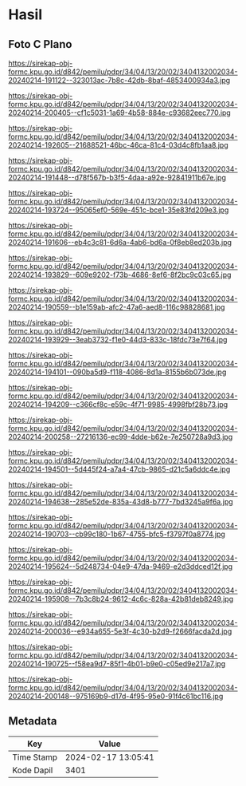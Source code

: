 # Hasil

## Foto C Plano

https://sirekap-obj-formc.kpu.go.id/d842/pemilu/pdpr/34/04/13/20/02/3404132002034-20240214-191122--323013ac-7b8c-42db-8baf-4853400934a3.jpg

https://sirekap-obj-formc.kpu.go.id/d842/pemilu/pdpr/34/04/13/20/02/3404132002034-20240214-200405--cf1c5031-1a69-4b58-884e-c93682eec770.jpg

https://sirekap-obj-formc.kpu.go.id/d842/pemilu/pdpr/34/04/13/20/02/3404132002034-20240214-192605--21688521-46bc-46ca-81c4-03d4c8fb1aa8.jpg

https://sirekap-obj-formc.kpu.go.id/d842/pemilu/pdpr/34/04/13/20/02/3404132002034-20240214-191448--d78f567b-b3f5-4daa-a92e-92841911b67e.jpg

https://sirekap-obj-formc.kpu.go.id/d842/pemilu/pdpr/34/04/13/20/02/3404132002034-20240214-193724--95065ef0-569e-451c-bce1-35e83fd209e3.jpg

https://sirekap-obj-formc.kpu.go.id/d842/pemilu/pdpr/34/04/13/20/02/3404132002034-20240214-191606--eb4c3c81-6d6a-4ab6-bd6a-0f8eb8ed203b.jpg

https://sirekap-obj-formc.kpu.go.id/d842/pemilu/pdpr/34/04/13/20/02/3404132002034-20240214-193829--609e9202-f73b-4686-8ef6-8f2bc9c03c65.jpg

https://sirekap-obj-formc.kpu.go.id/d842/pemilu/pdpr/34/04/13/20/02/3404132002034-20240214-190559--b1e159ab-afc2-47a6-aed8-116c98828681.jpg

https://sirekap-obj-formc.kpu.go.id/d842/pemilu/pdpr/34/04/13/20/02/3404132002034-20240214-193929--3eab3732-f1e0-44d3-833c-18fdc73e7f64.jpg

https://sirekap-obj-formc.kpu.go.id/d842/pemilu/pdpr/34/04/13/20/02/3404132002034-20240214-194101--090ba5d9-f118-4086-8d1a-8155b6b073de.jpg

https://sirekap-obj-formc.kpu.go.id/d842/pemilu/pdpr/34/04/13/20/02/3404132002034-20240214-194209--c366cf8c-e59c-4f71-9985-4998fbf28b73.jpg

https://sirekap-obj-formc.kpu.go.id/d842/pemilu/pdpr/34/04/13/20/02/3404132002034-20240214-200258--27216136-ec99-4dde-b62e-7e250728a9d3.jpg

https://sirekap-obj-formc.kpu.go.id/d842/pemilu/pdpr/34/04/13/20/02/3404132002034-20240214-194501--5d445f24-a7a4-47cb-9865-d21c5a6ddc4e.jpg

https://sirekap-obj-formc.kpu.go.id/d842/pemilu/pdpr/34/04/13/20/02/3404132002034-20240214-194638--285e52de-835a-43d8-b777-7bd3245a9f6a.jpg

https://sirekap-obj-formc.kpu.go.id/d842/pemilu/pdpr/34/04/13/20/02/3404132002034-20240214-190703--cb99c180-1b67-4755-bfc5-f3797f0a8774.jpg

https://sirekap-obj-formc.kpu.go.id/d842/pemilu/pdpr/34/04/13/20/02/3404132002034-20240214-195624--5d248734-04e9-47da-9469-e2d3ddced12f.jpg

https://sirekap-obj-formc.kpu.go.id/d842/pemilu/pdpr/34/04/13/20/02/3404132002034-20240214-195908--7b3c8b24-9612-4c6c-828a-42b81deb8249.jpg

https://sirekap-obj-formc.kpu.go.id/d842/pemilu/pdpr/34/04/13/20/02/3404132002034-20240214-200036--e934a655-5e3f-4c30-b2d9-f2666facda2d.jpg

https://sirekap-obj-formc.kpu.go.id/d842/pemilu/pdpr/34/04/13/20/02/3404132002034-20240214-190725--f58ea9d7-85f1-4b01-b9e0-c05ed9e217a7.jpg

https://sirekap-obj-formc.kpu.go.id/d842/pemilu/pdpr/34/04/13/20/02/3404132002034-20240214-200148--975169b9-d17d-4f95-95e0-91f4c61bc116.jpg


## Metadata

| Key        | Value               |
| ---------- | ------------------- |
| Time Stamp | 2024-02-17 13:05:41 |
| Kode Dapil | 3401                |



